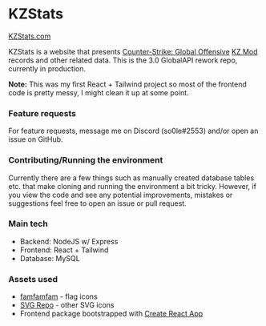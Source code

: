 # KZStats

[KZStats.com](https://www.kzstats.com/)

KZStats is a website that presents [Counter-Strike: Global Offensive](https://blog.counter-strike.net/) [KZ Mod](https://forum.gokz.org/) records and other related data. This is the 3.0 GlobalAPI rework repo, currently in production.

**Note:** This was my first React + Tailwind project so most of the frontend code is pretty messy, I might clean it up at some point.

### Feature requests

For feature requests, message me on Discord (so0le#2553) and/or open an issue on GitHub.

### Contributing/Running the environment

Currently there are a few things such as manually created database tables etc. that make cloning and running the environment a bit tricky.
However, if you view the code and see any potential improvements, mistakes or suggestions feel free to open an issue or pull request.

### Main tech

- Backend: NodeJS w/ Express
- Frontend: React + Tailwind
- Database: MySQL

### Assets used

- [famfamfam](http://www.famfamfam.com/lab/icons/flags/) - flag icons
- [SVG Repo](https://www.svgrepo.com/) - other SVG icons
- Frontend package bootstrapped with [Create React App](https://reactjs.org/docs/create-a-new-react-app.html)
